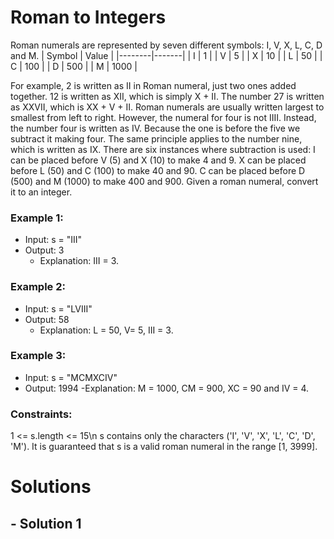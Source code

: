 # Roman to Integers
Roman numerals are represented by seven different symbols: I, V, X, L, C, D and M.
| Symbol | Value |
|--------|-------|
| I      | 1     |
| V      | 5     |
| X      | 10    |
| L      | 50    |
| C      | 100   |
| D      | 500   |
| M      | 1000  |

For example, 2 is written as II in Roman numeral, just two ones added together. 12 is written as XII, which is simply X + II. The number 27 is written as XXVII, which is XX + V + II.
Roman numerals are usually written largest to smallest from left to right. However, the numeral for four is not IIII. Instead, the number four is written as IV. Because the one is before the five we subtract it making four. The same principle applies to the number nine, which is written as IX. There are six instances where subtraction is used:
I can be placed before V (5) and X (10) to make 4 and 9. 
X can be placed before L (50) and C (100) to make 40 and 90. 
C can be placed before D (500) and M (1000) to make 400 and 900.
Given a roman numeral, convert it to an integer.

### Example 1:
- Input: s = "III"
- Output: 3
  - Explanation: III = 3.

### Example 2:
- Input: s = "LVIII"
- Output: 58
  - Explanation: L = 50, V= 5, III = 3.

### Example 3:
- Input: s = "MCMXCIV"
- Output: 1994
  -Explanation: M = 1000, CM = 900, XC = 90 and IV = 4.

### Constraints:
1 <= s.length <= 15\n
s contains only the characters ('I', 'V', 'X', 'L', 'C', 'D', 'M').
It is guaranteed that s is a valid roman numeral in the range [1, 3999].

# Solutions

## - Solution 1
